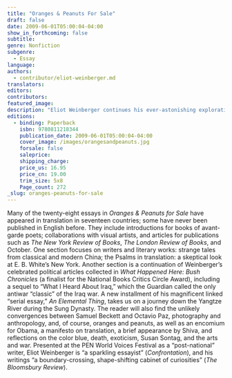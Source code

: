 ```yaml
---
title: "Oranges & Peanuts For Sale"
draft: false
date: 2009-06-01T05:00:04-04:00
show_in_forthcoming: false
subtitle:
genre: Nonfiction
subgenre:
  - Essay
language:
authors:
  - contributor/eliot-weinberger.md
translators:
editors:
contributors:
featured_image:
description: "Eliot Weinberger continues his ever-astonishing exploration of the essay form, opening up its possibilities, and reinvigorating it with a passion and intellect unmatched in contemporary letters. "
editions:
  - binding: Paperback
    isbn: 9780811218344
    publication_date: 2009-06-01T05:00:04-04:00
    cover_image: /images/orangesandpeanuts.jpg
    forsale: false
    saleprice:
    shipping_charge:
    price_us: 16.95
    price_cn: 19.00
    trim_size: 5x8
    Page_count: 272
_slug: oranges-peanuts-for-sale
---
```


Many of the twenty-eight essays in _Oranges & Peanuts for Sale_ have appeared in translation in seventeen countries; some have never been published in English before. They include introductions for books of avant-garde poets; collaborations with visual artists, and articles for publications such as _The New York Review of Books_, _The London Review of Books_, and October. One section focuses on writers and literary works: strange tales from classical and modern China; the Psalms in translation: a skeptical look at E. B. White’s New York. Another section is a continuation of Weinberger’s celebrated political articles collected in _What Happened Here: Bush Chronicles_ (a finalist for the National Books Critics Circle Award), including a sequel to “What I Heard About Iraq,” which the Guardian called the only antiwar “classic” of the Iraq war. A new installment of his magnificent linked “serial essay,” _An Elemental Thing_, takes us on a journey down the Yangtze River during the Sung Dynasty. The reader will also find the unlikely convergences between Samuel Beckett and Octavio Paz, photography and anthropology, and, of course, oranges and peanuts, as well as an encomium for Obama, a manifesto on translation, a brief appearance by Shiva, and reflections on the color blue, death, exoticism, Susan Sontag, and the arts and war. Presented at the PEN World Voices Festival as a “post-national” writer, Eliot Weinberger is “a sparkling essayist” (_Confrontation_), and his writings “a boundary-crossing, shape-shifting cabinet of curiosities” (_The Bloomsbury Review_).

